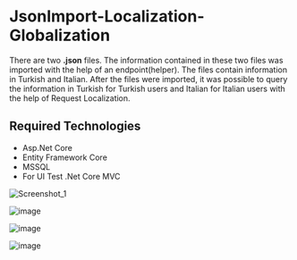 # JsonImport-Localization-Globalization
There are two **.json** files. The information contained in these two files was imported with the help of an endpoint(helper). The files contain information in Turkish and Italian. After the files were imported, it was possible to query the information in Turkish for Turkish users and Italian for Italian users with the help of Request Localization.

## Required Technologies
- Asp.Net Core
- Entity Framework Core
- MSSQL
- For UI Test .Net Core MVC

![Screenshot_1](https://user-images.githubusercontent.com/32266891/123816500-0ad6aa80-d900-11eb-9d87-c51e156d3898.png)

![image](https://user-images.githubusercontent.com/32266891/123813091-491e9a80-d8fd-11eb-8f1c-d80fbbaf56e9.png)

![image](https://user-images.githubusercontent.com/32266891/123813349-7ec38380-d8fd-11eb-8552-8a876e321c3d.png)

![image](https://user-images.githubusercontent.com/32266891/123813375-85ea9180-d8fd-11eb-8806-ccc8fd30ffe9.png)
